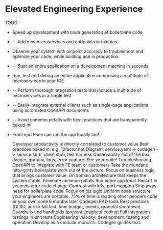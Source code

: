 # Elevated Engineering Experience

TODO
* Speed up development with code generation of boilerplate code
* -- Add new microservices and endpoints in minutes
* Observe your system with pinpoint accuracy to troubleshoot and optimize your code, while building and in production
* -- Start an entire application on a development machine in seconds
* Run, test and debug an entire application comprising a multitude of microservices in your IDE
* -- Perform thorough integration tests that include a multitude of microservices in a single test
* -- Easily integrate external clients such as single-page applications using automated OpenAPI documents
* -- Avoid common pitfalls with best-practices that are transparently baked-in
* Front end team can run the app locally too!

  Developer productivity is directly correlated to customer value
  Best practices baked in: e.g. 12factor.net
  Diagram: service.yaml -> codegen -> service stub, client stub, test harness
  Observability out of the box: Jaeger, grafana, logs, error capture. See your code! Troubleshooting.
  OpenAPI to integrate with FE team or customers
  Take the mundane nitty-gritty boilerplate work out of the picture. Focus on business logic that brings customer value. On domain architecture that keeps the system stable.
  Eliminate common pitfalls
  Run entire app local. Restart in seconds after code change
  Contrast with k3s, port mapping
  Strip away need for boilerplate code. Focus on biz logic
  Uniform code structure: your engineers are portable. 75% of time is reading other people’s code or your own code 6 months later
  Codegen RAD tools
  Best practices (DLRU, ack or fail fast, time budget, events, graceful shutdown)
  Guardrails and handholds (prevent spaghetti coding)
  Full integration testings in unit tests
  Engineering velocity: development, testing and operation
  Develop as a modular monolith. Codegen guides that.
